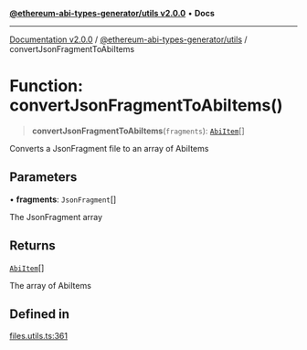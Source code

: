 [**@ethereum-abi-types-generator/utils v2.0.0**](../README.md) • **Docs**

***

[Documentation v2.0.0](../../../packages.md) / [@ethereum-abi-types-generator/utils](../README.md) / convertJsonFragmentToAbiItems

# Function: convertJsonFragmentToAbiItems()

> **convertJsonFragmentToAbiItems**(`fragments`): [`AbiItem`](../../types/type-aliases/AbiItem.md)[]

Converts a JsonFragment file to an array of AbiItems

## Parameters

• **fragments**: `JsonFragment`[]

The JsonFragment array

## Returns

[`AbiItem`](../../types/type-aliases/AbiItem.md)[]

The array of AbiItems

## Defined in

[files.utils.ts:361](https://github.com/niZmosis/ethereum-abi-types-generator/blob/8be0c174f1ad191b06c4413881733fc6912573c5/packages/utils/src/files.utils.ts#L361)
